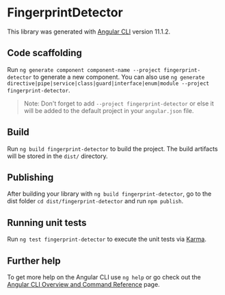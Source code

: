 # FingerprintDetector

This library was generated with [Angular CLI](https://github.com/angular/angular-cli) version 11.1.2.

## Code scaffolding

Run `ng generate component component-name --project fingerprint-detector` to generate a new component. You can also use `ng generate directive|pipe|service|class|guard|interface|enum|module --project fingerprint-detector`.
> Note: Don't forget to add `--project fingerprint-detector` or else it will be added to the default project in your `angular.json` file. 

## Build

Run `ng build fingerprint-detector` to build the project. The build artifacts will be stored in the `dist/` directory.

## Publishing

After building your library with `ng build fingerprint-detector`, go to the dist folder `cd dist/fingerprint-detector` and run `npm publish`.

## Running unit tests

Run `ng test fingerprint-detector` to execute the unit tests via [Karma](https://karma-runner.github.io).

## Further help

To get more help on the Angular CLI use `ng help` or go check out the [Angular CLI Overview and Command Reference](https://angular.io/cli) page.
